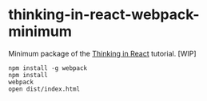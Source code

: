 # thinking-in-react-webpack-minimum

Minimum package of the [Thinking in React](https://facebook.github.io/react/docs/thinking-in-react.html) tutorial. [WIP]
```
npm install -g webpack
npm install
webpack
open dist/index.html
```
